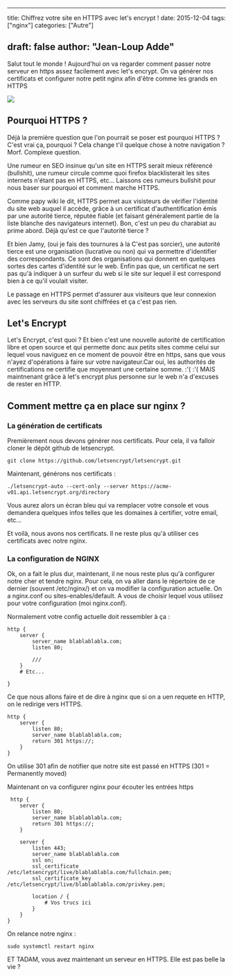 
---
title: Chiffrez votre site en HTTPS avec let's encrypt !
date: 2015-12-04
tags: ["nginx"]
categories: ["Autre"]

draft: false
author: "Jean-Loup Adde"
---

Salut tout le monde \! Aujourd'hui on va regarder comment passer notre
serveur en https assez facilement avec let's encrypt. On va générer nos
certificats et configurer notre petit nginx afin d'être comme les grands
en HTTPS

![](/post_preview/20151204_221310_letsencrypt.jpeg)

## Pourquoi HTTPS ?

Déjà la première question que l'on pourrait se poser est pourquoi HTTPS
? C'est vrai ça, pourquoi ? Cela change t'il quelque chose à notre
navigation ? Morf. Complexe question.

Une rumeur en SEO insinue qu'un site en HTTPS serait mieux référencé
(bullshit), une rumeur circule comme quoi firefox blacklisterait les
sites internets n'étant pas en HTTPS, etc... Laissons ces rumeurs
bullshit pour nous baser sur pourquoi et comment marche HTTPS.

Comme papy wiki le dit, HTTPS permet aux visisteurs de vérifier
l'identité du site web auquel il accède, grâce à un certificat
d'authentification émis par une autorité tierce, réputée fiable (et
faisant généralement partie de la liste blanche des navigateurs
internet). Bon, c'est un peu du charabiat au prime abord. Déjà qu'est ce
que l'autorité tierce ?

Et bien Jamy, (oui je fais des tournures à la C'est pas sorcier), une
autorité tierce est une organisation (lucrative ou non) qui va permettre
d'identifier des correspondants. Ce sont des organisations qui donnent
en quelques sortes des cartes d'identité sur le web. Enfin pas que, un
certificat ne sert pas qu'à indiquer à un surfeur du web si le site sur
lequel il est correspond bien à ce qu'il voulait visiter.

Le passage en HTTPS permet d'assurer aux visiteurs que leur connexion
avec les serveurs du site sont chiffrées et ça c'est pas rien.

## Let's Encrypt

Let's Encrypt, c'est quoi ? Et bien c'est une nouvelle autorité de
certification libre et open source et qui permette donc aux petits sites
comme celui sur lequel vous naviguez en ce moment de pouvoir être en
https, sans que vous n'ayez d'opérations à faire sur votre
navigateur.Car oui, les authorités de certifications ne certifie que
moyennant une certaine somme. :'( :'( MAIS maintnenant grâce à let's
encrypt plus personne sur le web n'a d'excuses de rester en HTTP.

## Comment mettre ça en place sur nginx ?

### La génération de certificats

Premièrement nous devons générer nos certificats. Pour cela, il va
falloir cloner le dépôt github de letsencrypt.

    git clone https://github.com/letsencrypt/letsencrypt.git

Maintenant, générons nos certificats
    :

    ./letsencrypt-auto --cert-only --server https://acme-v01.api.letsencrypt.org/directory

Vous aurez alors un écran bleu qui va remplacer votre console et vous
demandera quelques infos telles que les domaines à certifier, votre
email, etc...

Et voilà, nous avons nos certificats. Il ne reste plus qu'à utiliser ces
certificats avec notre nginx.

### La configuration de NGINX

Ok, on a fait le plus dur, maintenant, il ne nous reste plus qu'à
configurer notre cher et tendre nginx. Pour cela, on va aller dans le
répertoire de ce dernier (souvent /etc/nginx/) et on va modifier la
configuration actuelle. On a nginx.conf ou sites-enables/default. A vous
de choisir lequel vous utilisez pour votre configuration (moi
nginx.conf).

Normalement votre config actuelle doit ressembler à ça :

```nginx
http {
    server {
        server_name blablablabla.com;
        listen 80;

        ///
    }
    # Etc...

}
```

Ce que nous allons faire et de dire à nginx que si on a uen requete en
HTTP, on le redirige vers HTTPS.

```nginx
http {
    server {
        listen 80;
        server_name blablablabla.com;
        return 301 https://;
    }
}
```

On utilise 301 afin de notifier que notre site est passé en HTTPS (301 =
Permanently moved)

Maintenant on va configurer nginx pour écouter les entrées https

```nginx
 http {
    server {
        listen 80;
        server_name blablablabla.com;
        return 301 https://;
    }

    server {
        listen 443;
        server_name blablablabla.com
        ssl on;
        ssl_certificate /etc/letsencrypt/live/blablablabla.com/fullchain.pem;
        ssl_certificate_key /etc/letsencrypt/live/blablablabla.com/privkey.pem;

        location / {
            # Vos trucs ici
        }
    }
}
```

On relance notre nginx :

    sudo systemctl restart nginx

ET TADAM, vous avez maintenant un serveur en HTTPS. Elle est pas belle
la vie ?

